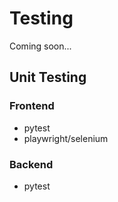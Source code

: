 # Testing

Coming soon...

## Unit Testing

### Frontend

- pytest
- playwright/selenium

### Backend

- pytest
